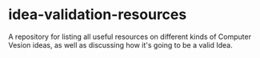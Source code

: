 # idea-validation-resources
A repository for listing all useful resources on different kinds of Computer Vesion ideas, as well as discussing how it's going to be a valid Idea. 
